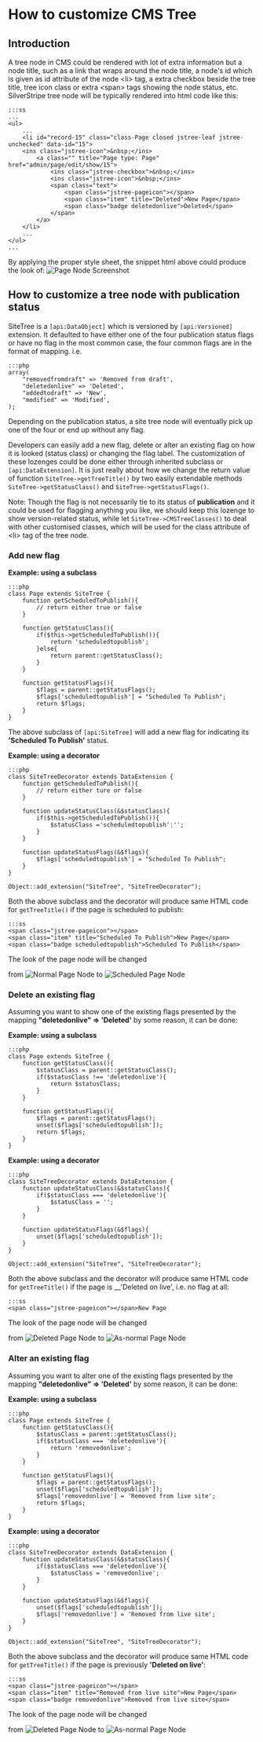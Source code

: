 # How to customize CMS Tree #

## Introduction ##

A tree node in CMS could be rendered with lot of extra information but a node title, such as a link that wraps around the node title, a node's id which is given as id attribute of the node &lt;li&gt; tag, a extra checkbox beside the tree title, tree icon class or extra &lt;span&gt;
tags showing the node status, etc. SilverStripe tree node will be typically rendered into
html code like this:

	:::ss
	...
	<ul>
		...
		<li id="record-15" class="class-Page closed jstree-leaf jstree-unchecked" data-id="15">
		<ins class="jstree-icon">&nbsp;</ins>
			<a class="" title="Page type: Page" href="admin/page/edit/show/15">
				<ins class="jstree-checkbox">&nbsp;</ins>
				<ins class="jstree-icon">&nbsp;</ins>
				<span class="text">
					<span class="jstree-pageicon"></span>
					<span class="item" title="Deleted">New Page</span>
					<span class="badge deletedonlive">Deleted</span>
				</span>
			</a>
		</li>
		...
	</ul>
	...
	
By applying the proper style sheet, the snippet html above could produce the look of:
![Page Node Screenshot](../_images/tree_node.png "Page Node")
	
## How to customize a tree node with publication status ##

SiteTree is a `[api:DataObject]` which is versioned by `[api:Versioned]` extension. It
defaulted to have either one of the four publication status flags or have no flag in the
most common case, the four common flags are in the format of mapping. i.e.

	:::php
	array(
		"removedfromdraft" => 'Removed from draft',
		"deletedonlive" => 'Deleted',
		"addedtodraft" => 'New',
		"modified" => 'Modified',
	);
Depending on the publication status, a site tree node will eventually pick up one of the
four or end up without any flag.

Developers can easily add a new flag, delete or alter an existing flag on how it is looked (status class) or changing the flag label. The customization of these lozenges could be done either through inherited subclass or `[api:DataExtension]`. It is just really about how we change the return value of function `SiteTree->getTreeTitle()` by two easily extendable methods `SiteTree->getStatusClass()` and `SiteTree->getStatusFlags()`.

Note: Though the flag is not necessarily tie to its status of __publication__ and it could be used for flagging anything you like, we should keep this lozenge to show version-related status, while let `SiteTree->CMSTreeClasses()` to deal with other customised classes, which will be used for the class attribute of &lt;li&gt; tag of the tree node.

### Add new flag ###
__Example: using a subclass__

	:::php
	class Page extends SiteTree {
		function getScheduledToPublish(){
			// return either true or false
		}

		function getStatusClass(){
			if($this->getScheduledToPublish()){
				return 'scheduledtopublish';
			}else{
				return parent::getStatusClass();
			}
		}

		function getStatusFlags(){
			$flags = parent::getStatusFlags();
			$flags['scheduledtopublish'] = "Scheduled To Publish";
			return $flags;
		}
	}

The above subclass of `[api:SiteTree]` will add a new flag for indicating its __'Scheduled To Publish'__ status.

__Example: using a decorator__

	:::php
	class SiteTreeDecorator extends DataExtension {
		function getScheduledToPublish(){
			// return either ture or false
		}

		function updateStatusClass(&$statusClass){
			if($this->getScheduledToPublish()){
				$statusClass ='scheduledtopublish':'';
			}
		}

		function updateStatusFlags(&$flags){
			$flags['scheduledtopublish'] = "Scheduled To Publish";
		}
	}

	Object::add_extension("SiteTree", "SiteTreeDecorator");

Both the above subclass and the decorator will produce same HTML code for `getTreeTitle()` if the page is scheduled to publish:

	:::ss
	<span class="jstree-pageicon"></span>
	<span class="item" title="Scheduled To Publish">New Page</span>
	<span class="badge scheduledtopublish">Scheduled To Publish</span>

The look of the page node will be changed

from ![Normal Page Node](../_images/page_node_normal.png "Normal Page Node")
to ![Scheduled Page Node](../_images/page_node_scheduled.png "Scheduled Page Node")

### Delete an existing flag ###
Assuming you want to show one of the existing flags presented by the mapping __"deletedonlive" => 'Deleted'__ by some reason, it can be done:

__Example: using a subclass__

	:::php
	class Page extends SiteTree {
		function getStatusClass(){
			$statusClass = parent::getStatusClass();
			if($statusClass !== 'deletedonlive'){
				return $statusClass;
			}
		}

		function getStatusFlags(){
			$flags = parent::getStatusFlags();
			unset($flags['scheduledtopublish']);
			return $flags;
		}
	}

__Example: using a decorator__

	:::php
	class SiteTreeDecorator extends DataExtension {
		function updateStatusClass(&$statusClass){
			if($statusClass === 'deletedonlive'){
				$statusClass = '';
			}
		}

		function updateStatusFlags(&$flags){
			unset($flags['scheduledtopublish']);
		}
	}

	Object::add_extension("SiteTree", "SiteTreeDecorator");

Both the above subclass and the decorator will produce same HTML code for `getTreeTitle()` if the page is __'Deleted on live', i.e. no flag at all:

	:::ss
	<span class="jstree-pageicon"></span>New Page

The look of the page node will be changed

from ![Deleted Page Node](../_images/tree_node.png "Deleted Page Node")
to ![As-normal Page Node](../_images/page_node_deleted_as_normal.png "Deleted Page Node Shows as Normal")

### Alter an existing flag ###
Assuming you want to alter one of the existing flags presented by the mapping __"deletedonlive" => 'Deleted'__ by some reason, it can be done:

__Example: using a subclass__

	:::php
	class Page extends SiteTree {
		function getStatusClass(){
			$statusClass = parent::getStatusClass();
			if($statusClass === 'deletedonlive'){
				return 'removedonlive';
			}
		}

		function getStatusFlags(){
			$flags = parent::getStatusFlags();
			unset($flags['scheduledtopublish']);
			$flags['removedonlive'] = 'Removed from live site';
			return $flags;
		}
	}

__Example: using a decorator__

	:::php
	class SiteTreeDecorator extends DataExtension {
		function updateStatusClass(&$statusClass){
			if($statusClass === 'deletedonlive'){
				$statusClass = 'removedonlive';
			}
		}

		function updateStatusFlags(&$flags){
			unset($flags['scheduledtopublish']);
			$flags['removedonlive'] = 'Removed from live site';
		}
	}

	Object::add_extension("SiteTree", "SiteTreeDecorator");

Both the above subclass and the decorator will produce same HTML code for `getTreeTitle()` if the page is previously __'Deleted on live'__:

	:::ss
	<span class="jstree-pageicon"></span>
	<span class="item" title="Removed from live site">New Page</span>
	<span class="badge removedonlive">Removed from live site</span>

The look of the page node will be changed

from ![Deleted Page Node](../_images/tree_node.png "Deleted Page Node")
to ![As-normal Page Node](../_images/page_node_removed.png "Deleted Page Node Shows as Normal")


